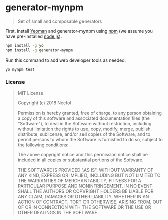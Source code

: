 # generator-mynpm

> Set of small and composable generators


First, install [Yeoman](http://yeoman.io) and generator-mynpm using [npm](https://www.npmjs.com/) (we assume you have pre-installed [node.js](https://nodejs.org/)).

```bash
npm install -g yo
npm install -g generator-mynpm
```

Run this command to add web developer tools as needed.

```bash
yo mynpm test
```

### License


>MIT License
>
>Copyright (c) 2018 Necfol
>
>Permission is hereby granted, free of charge, to any person obtaining a copy
>of this software and associated documentation files (the "Software"), to deal
>in the Software without restriction, including without limitation the rights
>to use, copy, modify, merge, publish, distribute, sublicense, and/or sell
>copies of the Software, and to permit persons to whom the Software is
>furnished to do so, subject to the following conditions:
>
>The above copyright notice and this permission notice shall be included in all
>copies or substantial portions of the Software.
>
>THE SOFTWARE IS PROVIDED "AS IS", WITHOUT WARRANTY OF ANY KIND, EXPRESS OR
>IMPLIED, INCLUDING BUT NOT LIMITED TO THE WARRANTIES OF MERCHANTABILITY,
>FITNESS FOR A PARTICULAR PURPOSE AND NONINFRINGEMENT. IN NO EVENT SHALL THE
>AUTHORS OR COPYRIGHT HOLDERS BE LIABLE FOR ANY CLAIM, DAMAGES OR OTHER
>LIABILITY, WHETHER IN AN ACTION OF CONTRACT, TORT OR OTHERWISE, ARISING FROM,
>OUT OF OR IN CONNECTION WITH THE SOFTWARE OR THE USE OR OTHER DEALINGS IN THE
>SOFTWARE.
